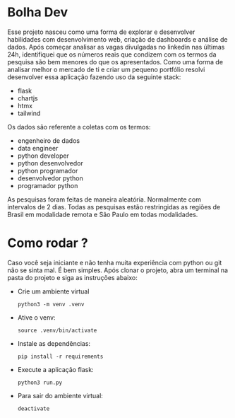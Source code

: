 # Bolha Dev 

Esse projeto nasceu como uma forma de explorar e desenvolver habilidades com desenvolvimento
web, criação de dashboards e análise de dados. Após começar analisar as vagas divulgadas
no linkedin nas últimas 24h, identifiquei que os números reais que condizem com os termos
da pesquisa são bem menores do que os apresentados. Como uma forma de analisar melhor o 
mercado de ti e criar um pequeno portfólio resolvi desenvolver essa aplicação fazendo
uso da seguinte stack:

 - flask
 - chartjs
 - htmx
 - tailwind

Os dados são referente a coletas com os termos:
 - engenheiro de dados
 - data engineer
 - python developer
 - python desenvolvedor
 - python programador
 - desenvolvedor python
 - programador python

As pesquisas foram feitas de maneira aleatória. Normalmente com intervalos de 2 dias.
Todas as pesquisas estão restringidas as regiões de Brasil em modalidade remota e 
São Paulo em todas modalidades.

# Como rodar ? 
Caso você seja iniciante e não tenha muita experiência com python ou git não se sinta mal.
É bem simples. Após clonar o projeto, abra um terminal na pasta do projeto e siga as
instruções abaixo:

 - Crie um ambiente virtual 
    ```
    python3 -m venv .venv
    ```
 - Ative o venv:
    ```
    source .venv/bin/activate
    ```
 - Instale as dependências:
    ```
    pip install -r requirements
    ```
 - Execute a aplicação flask:
    ```
    python3 run.py
    ```
 - Para sair do ambiente virtual:
    ```
    deactivate
    ```